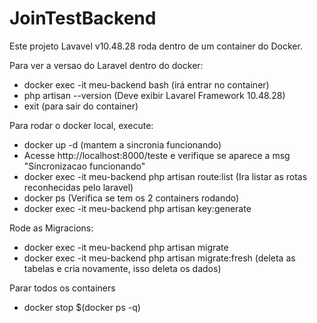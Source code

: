 # JoinTestBackend

Este projeto Lavavel v10.48.28 roda dentro de um container do Docker.

Para ver a versao do Laravel dentro do docker:
- docker exec -it meu-backend bash (irá entrar no container)
- php artisan --version (Deve exibir Lavarel Framework 10.48.28)
- exit (para sair do container)


Para rodar o docker local, execute:
- docker up -d (mantem a sincronia funcionando)
- Acesse http://localhost:8000/teste e verifique se aparece a msg "Sincronizacao funcionando"
- docker exec -it meu-backend php artisan route:list (Ira listar as rotas reconhecidas pelo laravel)
- docker ps (Verifica se tem os 2 containers rodando)
- docker exec -it meu-backend php artisan key:generate

Rode as Migracions:
- docker exec -it meu-backend php artisan migrate
- docker exec -it meu-backend php artisan migrate:fresh (deleta as tabelas e cria novamente, isso deleta os dados)

Parar todos os containers
- docker stop $(docker ps -q)

